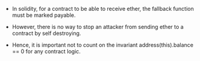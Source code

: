 -   In solidity, for a contract to be able to receive ether, the fallback function must be marked payable.

-   However, there is no way to stop an attacker from sending ether to a contract by self destroying.
-   Hence, it is important not to count on the invariant address(this).balance == 0 for any contract logic.
